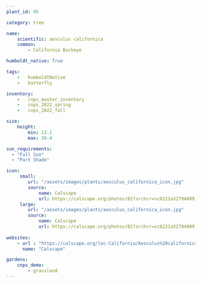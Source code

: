 ```yaml
---
plant_id: 95

category: tree

name:
    scientific: aesculus californica
    common: 
        - California Buckeye

humboldt_native: True

tags: 
    -   humboldtNative
    -   butterfly 

inventory: 
    -   cnps_master_inventory
    -   cnps_2022_spring
    -   cnps_2022_fall

size:
    height: 
        min: 13.1
        max: 39.4

sun_requirements:
  - "Full Sun"
  - "Part Shade"

icon: 
     small: 
        url: "/assets/images/plants/aesculus_californica_icon.jpg" 
        source: 
            name: Calscape
            url: https://calscape.org/photos/82?srchcr=sc6221a32794609 
     large: 
        url: "/assets/images/plants/aesculus_californica_icon.jpg" 
        source: 
            name: Calscape
            url: https://calscape.org/photos/82?srchcr=sc6221a32794609 
 
websites:
    - url : "https://calscape.org/loc-California/Aesculus%20californica(%20)"
      name: "Calscape"

gardens:
    cnps_demo:
        - grassland
---
```

